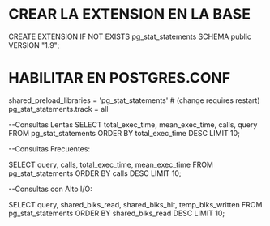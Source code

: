 #  CREAR LA EXTENSION EN LA BASE

CREATE EXTENSION IF NOT EXISTS pg_stat_statements
    SCHEMA public
    VERSION "1.9";

# HABILITAR EN POSTGRES.CONF


shared_preload_libraries = 'pg_stat_statements'  # (change requires restart) 
pg_stat_statements.track = all


--Consultas Lentas
SELECT total_exec_time, mean_exec_time, calls, query
FROM pg_stat_statements
ORDER BY total_exec_time DESC
LIMIT 10;

--Consultas Frecuentes:

SELECT query, calls, total_exec_time, mean_exec_time
FROM pg_stat_statements
ORDER BY calls DESC
LIMIT 10;

--Consultas con Alto I/O:

SELECT query, shared_blks_read, shared_blks_hit, temp_blks_written
FROM pg_stat_statements
ORDER BY shared_blks_read DESC
LIMIT 10;

